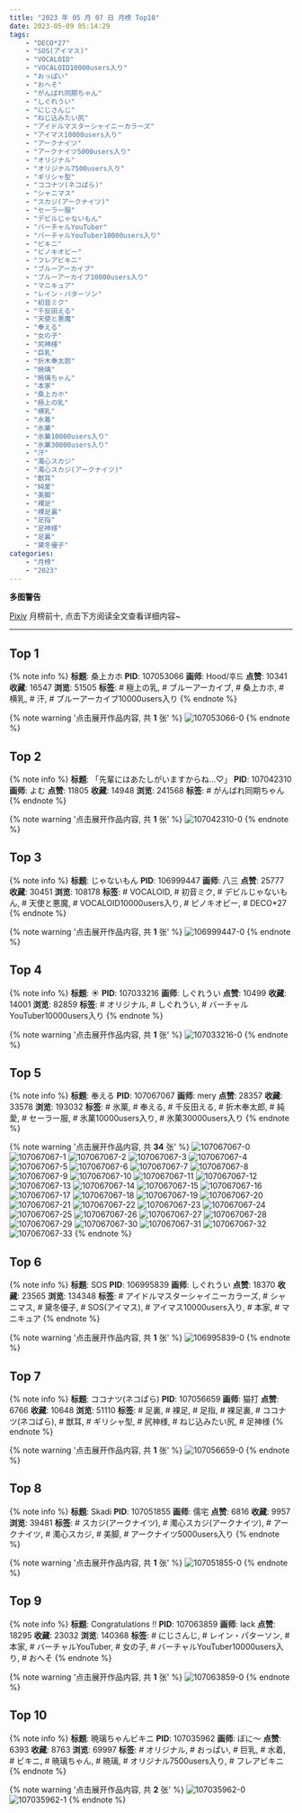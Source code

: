 ```yaml
---
title: "2023 年 05 月 07 日 月榜 Top10"
date: 2023-05-09 05:14:29
tags:
    - "DECO*27"
    - "SOS(アイマス)"
    - "VOCALOID"
    - "VOCALOID10000users入り"
    - "おっぱい"
    - "おへそ"
    - "がんばれ同期ちゃん"
    - "しぐれうい"
    - "にじさんじ"
    - "ねじ込みたい尻"
    - "アイドルマスターシャイニーカラーズ"
    - "アイマス10000users入り"
    - "アークナイツ"
    - "アークナイツ5000users入り"
    - "オリジナル"
    - "オリジナル7500users入り"
    - "ギリシャ型"
    - "ココナツ(ネコぱら)"
    - "シャニマス"
    - "スカジ(アークナイツ)"
    - "セーラー服"
    - "デビルじゃないもん"
    - "バーチャルYouTuber"
    - "バーチャルYouTuber10000users入り"
    - "ビキニ"
    - "ピノキオピー"
    - "フレアビキニ"
    - "ブルーアーカイブ"
    - "ブルーアーカイブ10000users入り"
    - "マニキュア"
    - "レイン・パターソン"
    - "初音ミク"
    - "千反田える"
    - "天使と悪魔"
    - "奉える"
    - "女の子"
    - "尻神様"
    - "巨乳"
    - "折木奉太郎"
    - "暁璃"
    - "暁璃ちゃん"
    - "本家"
    - "桑上カホ"
    - "極上の乳"
    - "横乳"
    - "水着"
    - "氷菓"
    - "氷菓10000users入り"
    - "氷菓30000users入り"
    - "汗"
    - "濁心スカジ"
    - "濁心スカジ(アークナイツ)"
    - "獣耳"
    - "純愛"
    - "美脚"
    - "裸足"
    - "裸足裏"
    - "足指"
    - "足神様"
    - "足裏"
    - "黛冬優子"
categories:
    - "月榜"
    - "2023"
---
```


<i class="fa fa-triangle-exclamation"></i>**多图警告**<i class="fa fa-triangle-exclamation"></i>

[Pixiv](https://www.pixiv.net/) 月榜前十, 点击下方阅读全文查看详细内容~

<!-- more -->

---

## Top 1

{% note info %}
**标题**: 桑上カホ
**PID**: 107053066 **画师**: Hood/후드
**点赞**: 10341 **收藏**: 16547 **浏览**: 51505
**标签**: # 極上の乳, # ブルーアーカイブ, # 桑上カホ, # 横乳, # 汗, # ブルーアーカイブ10000users入り
{% endnote %}

{% note warning '点击展开作品内容, 共 **1** 张' %}
![107053066-0](https://i.pixiv.re/img-original/img/2023/04/10/18/50/17/107053066_p0.png)
{% endnote %}

## Top 2

{% note info %}
**标题**: 「先輩にはあたしがいますからね…♡」
**PID**: 107042310 **画师**: よむ
**点赞**: 11805 **收藏**: 14948 **浏览**: 241568
**标签**: # がんばれ同期ちゃん
{% endnote %}

{% note warning '点击展开作品内容, 共 **1** 张' %}
![107042310-0](https://i.pixiv.re/img-original/img/2023/04/10/08/06/15/107042310_p0.png)
{% endnote %}

## Top 3

{% note info %}
**标题**: じゃないもん
**PID**: 106999447 **画师**: 八三
**点赞**: 25777 **收藏**: 30451 **浏览**: 108178
**标签**: # VOCALOID, # 初音ミク, # デビルじゃないもん, # 天使と悪魔, # VOCALOID10000users入り, # ピノキオピー, # DECO*27
{% endnote %}

{% note warning '点击展开作品内容, 共 **1** 张' %}
![106999447-0](https://i.pixiv.re/img-original/img/2023/04/09/01/40/43/106999447_p0.png)
{% endnote %}

## Top 4

{% note info %}
**标题**: ☀
**PID**: 107033216 **画师**: しぐれうい
**点赞**: 10499 **收藏**: 14001 **浏览**: 82859
**标签**: # オリジナル, # しぐれうい, # バーチャルYouTuber10000users入り
{% endnote %}

{% note warning '点击展开作品内容, 共 **1** 张' %}
![107033216-0](https://i.pixiv.re/img-original/img/2023/04/10/00/00/10/107033216_p0.jpg)
{% endnote %}

## Top 5

{% note info %}
**标题**: 奉える
**PID**: 107067067 **画师**: mery
**点赞**: 28357 **收藏**: 33578 **浏览**: 193032
**标签**: # 氷菓, # 奉える, # 千反田える, # 折木奉太郎, # 純愛, # セーラー服, # 氷菓10000users入り, # 氷菓30000users入り
{% endnote %}

{% note warning '点击展开作品内容, 共 **34** 张' %}
![107067067-0](https://i.pixiv.re/img-original/img/2023/04/11/01/45/38/107067067_p0.png)
![107067067-1](https://i.pixiv.re/img-original/img/2023/04/11/01/45/38/107067067_p1.png)
![107067067-2](https://i.pixiv.re/img-original/img/2023/04/11/01/45/38/107067067_p2.png)
![107067067-3](https://i.pixiv.re/img-original/img/2023/04/11/01/45/38/107067067_p3.png)
![107067067-4](https://i.pixiv.re/img-original/img/2023/04/11/01/45/38/107067067_p4.png)
![107067067-5](https://i.pixiv.re/img-original/img/2023/04/11/01/45/38/107067067_p5.png)
![107067067-6](https://i.pixiv.re/img-original/img/2023/04/11/01/45/38/107067067_p6.png)
![107067067-7](https://i.pixiv.re/img-original/img/2023/04/11/01/45/38/107067067_p7.png)
![107067067-8](https://i.pixiv.re/img-original/img/2023/04/11/01/45/38/107067067_p8.png)
![107067067-9](https://i.pixiv.re/img-original/img/2023/04/11/01/45/38/107067067_p9.png)
![107067067-10](https://i.pixiv.re/img-original/img/2023/04/11/01/45/38/107067067_p10.png)
![107067067-11](https://i.pixiv.re/img-original/img/2023/04/11/01/45/38/107067067_p11.png)
![107067067-12](https://i.pixiv.re/img-original/img/2023/04/11/01/45/38/107067067_p12.png)
![107067067-13](https://i.pixiv.re/img-original/img/2023/04/11/01/45/38/107067067_p13.png)
![107067067-14](https://i.pixiv.re/img-original/img/2023/04/11/01/45/38/107067067_p14.png)
![107067067-15](https://i.pixiv.re/img-original/img/2023/04/11/01/45/38/107067067_p15.png)
![107067067-16](https://i.pixiv.re/img-original/img/2023/04/11/01/45/38/107067067_p16.png)
![107067067-17](https://i.pixiv.re/img-original/img/2023/04/11/01/45/38/107067067_p17.png)
![107067067-18](https://i.pixiv.re/img-original/img/2023/04/11/01/45/38/107067067_p18.png)
![107067067-19](https://i.pixiv.re/img-original/img/2023/04/11/01/45/38/107067067_p19.png)
![107067067-20](https://i.pixiv.re/img-original/img/2023/04/11/01/45/38/107067067_p20.png)
![107067067-21](https://i.pixiv.re/img-original/img/2023/04/11/01/45/38/107067067_p21.png)
![107067067-22](https://i.pixiv.re/img-original/img/2023/04/11/01/45/38/107067067_p22.png)
![107067067-23](https://i.pixiv.re/img-original/img/2023/04/11/01/45/38/107067067_p23.png)
![107067067-24](https://i.pixiv.re/img-original/img/2023/04/11/01/45/38/107067067_p24.png)
![107067067-25](https://i.pixiv.re/img-original/img/2023/04/11/01/45/38/107067067_p25.png)
![107067067-26](https://i.pixiv.re/img-original/img/2023/04/11/01/45/38/107067067_p26.png)
![107067067-27](https://i.pixiv.re/img-original/img/2023/04/11/01/45/38/107067067_p27.png)
![107067067-28](https://i.pixiv.re/img-original/img/2023/04/11/01/45/38/107067067_p28.png)
![107067067-29](https://i.pixiv.re/img-original/img/2023/04/11/01/45/38/107067067_p29.png)
![107067067-30](https://i.pixiv.re/img-original/img/2023/04/11/01/45/38/107067067_p30.png)
![107067067-31](https://i.pixiv.re/img-original/img/2023/04/11/01/45/38/107067067_p31.png)
![107067067-32](https://i.pixiv.re/img-original/img/2023/04/11/01/45/38/107067067_p32.png)
![107067067-33](https://i.pixiv.re/img-original/img/2023/04/11/01/45/38/107067067_p33.png)
{% endnote %}

## Top 6

{% note info %}
**标题**: SOS
**PID**: 106995839 **画师**: しぐれうい
**点赞**: 18370 **收藏**: 23565 **浏览**: 134348
**标签**: # アイドルマスターシャイニーカラーズ, # シャニマス, # 黛冬優子, # SOS(アイマス), # アイマス10000users入り, # 本家, # マニキュア
{% endnote %}

{% note warning '点击展开作品内容, 共 **1** 张' %}
![106995839-0](https://i.pixiv.re/img-original/img/2023/04/09/00/00/21/106995839_p0.jpg)
{% endnote %}

## Top 7

{% note info %}
**标题**: ココナツ(ネコぱら)
**PID**: 107056659 **画师**: 猫打
**点赞**: 6766 **收藏**: 10648 **浏览**: 51110
**标签**: # 足裏, # 裸足, # 足指, # 裸足裏, # ココナツ(ネコぱら), # 獣耳, # ギリシャ型, # 尻神様, # ねじ込みたい尻, # 足神様
{% endnote %}

{% note warning '点击展开作品内容, 共 **1** 张' %}
![107056659-0](https://i.pixiv.re/img-original/img/2023/04/10/20/49/24/107056659_p0.jpg)
{% endnote %}

## Top 8

{% note info %}
**标题**: Skadi
**PID**: 107051855 **画师**: 儒宅
**点赞**: 6816 **收藏**: 9957 **浏览**: 39481
**标签**: # スカジ(アークナイツ), # 濁心スカジ(アークナイツ), # アークナイツ, # 濁心スカジ, # 美脚, # アークナイツ5000users入り
{% endnote %}

{% note warning '点击展开作品内容, 共 **1** 张' %}
![107051855-0](https://i.pixiv.re/img-original/img/2023/04/10/18/01/04/107051855_p0.jpg)
{% endnote %}

## Top 9

{% note info %}
**标题**: Congratulations !!
**PID**: 107063859 **画师**: lack
**点赞**: 18295 **收藏**: 23032 **浏览**: 140368
**标签**: # にじさんじ, # レイン・パターソン, # 本家, # バーチャルYouTuber, # 女の子, # バーチャルYouTuber10000users入り, # おへそ
{% endnote %}

{% note warning '点击展开作品内容, 共 **1** 张' %}
![107063859-0](https://i.pixiv.re/img-original/img/2023/04/11/00/00/59/107063859_p0.png)
{% endnote %}

## Top 10

{% note info %}
**标题**: 暁璃ちゃんビキニ
**PID**: 107035962 **画师**: ぼに～
**点赞**: 6393 **收藏**: 8763 **浏览**: 69997
**标签**: # オリジナル, # おっぱい, # 巨乳, # 水着, # ビキニ, # 暁璃ちゃん, # 暁璃, # オリジナル7500users入り, # フレアビキニ
{% endnote %}

{% note warning '点击展开作品内容, 共 **2** 张' %}
![107035962-0](https://i.pixiv.re/img-original/img/2023/04/10/01/05/54/107035962_p0.png)
![107035962-1](https://i.pixiv.re/img-original/img/2023/04/10/01/05/54/107035962_p1.png)
{% endnote %}

